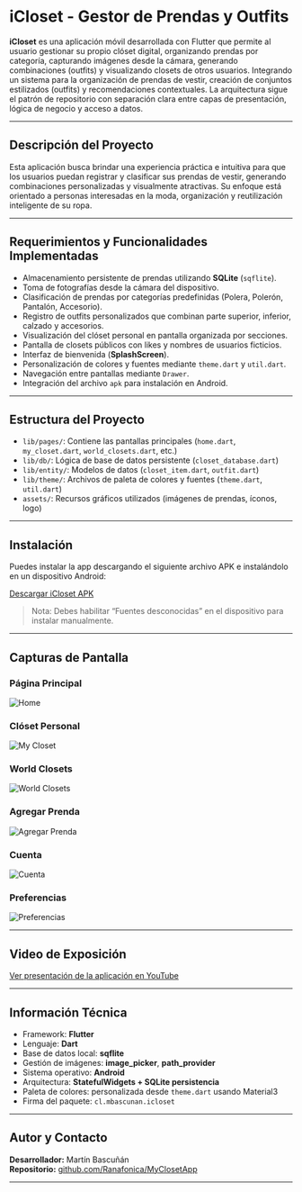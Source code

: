 # iCloset - Gestor de Prendas y Outfits

**iCloset** es una aplicación móvil desarrollada con Flutter que permite al usuario gestionar su propio clóset digital, organizando prendas por categoría, capturando imágenes desde la cámara, generando combinaciones (outfits) y visualizando closets de otros usuarios. Integrando un sistema para la organización de prendas de vestir, creación de conjuntos estilizados (outfits) y recomendaciones contextuales. La arquitectura sigue el patrón de repositorio con separación clara entre capas de presentación, lógica de negocio y acceso a datos.

---

##  Descripción del Proyecto

Esta aplicación busca brindar una experiencia práctica e intuitiva para que los usuarios puedan registrar y clasificar sus prendas de vestir, generando combinaciones personalizadas y visualmente atractivas. Su enfoque está orientado a personas interesadas en la moda, organización y reutilización inteligente de su ropa.

---

##  Requerimientos y Funcionalidades Implementadas

- Almacenamiento persistente de prendas utilizando **SQLite** (`sqflite`).
- Toma de fotografías desde la cámara del dispositivo.
- Clasificación de prendas por categorías predefinidas (Polera, Polerón, Pantalón, Accesorio).
- Registro de outfits personalizados que combinan parte superior, inferior, calzado y accesorios.
- Visualización del clóset personal en pantalla organizada por secciones.
- Pantalla de closets públicos con likes y nombres de usuarios ficticios.
- Interfaz de bienvenida (**SplashScreen**).
- Personalización de colores y fuentes mediante `theme.dart` y `util.dart`.
- Navegación entre pantallas mediante `Drawer`.
- Integración del archivo `apk` para instalación en Android.

---

##  Estructura del Proyecto

- `lib/pages/`: Contiene las pantallas principales (`home.dart`, `my_closet.dart`, `world_closets.dart`, etc.)
- `lib/db/`: Lógica de base de datos persistente (`closet_database.dart`)
- `lib/entity/`: Modelos de datos (`closet_item.dart`, `outfit.dart`)
- `lib/theme/`: Archivos de paleta de colores y fuentes (`theme.dart`, `util.dart`)
- `assets/`: Recursos gráficos utilizados (imágenes de prendas, íconos, logo)

---

## Instalación

Puedes instalar la app descargando el siguiente archivo APK e instalándolo en un dispositivo Android:

 [Descargar iCloset APK](release/app-release.apk)

> Nota: Debes habilitar “Fuentes desconocidas” en el dispositivo para instalar manualmente.

---

## Capturas de Pantalla

### Página Principal

![Home](assets/screenshots/home.png)

### Clóset Personal

![My Closet](assets/screenshots/mycloset.png)

### World Closets

![World Closets](assets/screenshots/worldcloset.png)

### Agregar Prenda

![Agregar Prenda](assets/screenshots/outfit.png)

### Cuenta

![Cuenta](assets/screenshots/account.png)

### Preferencias

![Preferencias](assets/screenshots/preferences.png)

---

## Video de Exposición

[Ver presentación de la aplicación en YouTube](https://www.youtube.com/watch?v=TU_LINK_AQUI)

---

## Información Técnica

- Framework: **Flutter**
- Lenguaje: **Dart**
- Base de datos local: **sqflite**
- Gestión de imágenes: **image_picker**, **path_provider**
- Sistema operativo: **Android**
- Arquitectura: **StatefulWidgets + SQLite persistencia**
- Paleta de colores: personalizada desde `theme.dart` usando Material3
- Firma del paquete: `cl.mbascunan.icloset`

---

## Autor y Contacto

**Desarrollador:** Martín Bascuñán  
**Repositorio:** [github.com/Ranafonica/MyClosetApp](https://github.com/Ranafonica/MyClosetApp)

---

